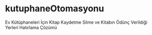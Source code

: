 # kutuphaneOtomasyonu
Ev Kütüphaneleri İçin Kitap Kaydetme Silme ve Kitabın Ödünç Verildiği Yerleri Hatırlama Çözümü
